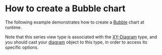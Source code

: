 # How to create a Bubble chart


<p>The following example demonstrates how to create a <a href="http://devexpress.com/Help/Content.aspx?help=XtraCharts&document=CustomDocument5212.htm">Bubble</a> chart at runtime.</p><p>Note that this series view type is associated with the <a href="http://devexpress.com/Help/Content.aspx?help=XtraCharts&document=CustomDocument5908.htm">XY-Diagram</a> type, and you should cast your <a href="http://devexpress.com/Help/Content.aspx?help=XtraCharts&document=CustomDocument6017.htm">diagram</a> object to this type, in order to access its specific options.</p>

<br/>


